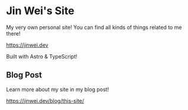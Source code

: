 # Jin Wei's Site

My very own personal site! You can find all kinds of things related to me there!

https://jinwei.dev

Built with Astro & TypeScript!

## Blog Post

Learn more about my site in my blog post!

https://jinwei.dev/blog/this-site/
